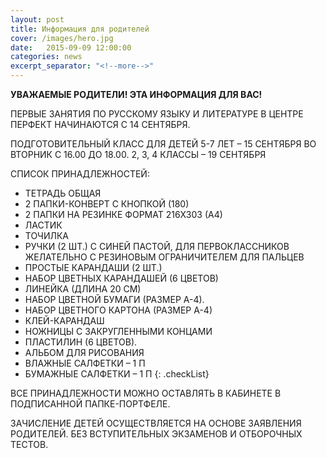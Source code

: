 ```yaml
---
layout: post
title: Информация для родителей
cover: /images/hero.jpg
date:   2015-09-09 12:00:00
categories: news
excerpt_separator: "<!--more-->"
---
```


**УВАЖАЕМЫЕ РОДИТЕЛИ! ЭТА ИНФОРМАЦИЯ ДЛЯ ВАС!**

ПЕРВЫЕ ЗАНЯТИЯ ПО РУССКОМУ ЯЗЫКУ И ЛИТЕРАТУРЕ В ЦЕНТРЕ ПЕРФЕКТ НАЧИНАЮТСЯ С 14 СЕНТЯБРЯ.



ПОДГОТОВИТЕЛЬНЫЙ КЛАСС ДЛЯ ДЕТЕЙ 5-7 ЛЕТ – 15 СЕНТЯБРЯ ВО ВТОРНИК С 16.00 ДО 18.00.
2, 3, 4 КЛАССЫ – 19 СЕНТЯБРЯ

СПИСОК ПРИНАДЛЕЖНОСТЕЙ:


* ТЕТРАДЬ ОБЩАЯ
* 2 ПАПКИ-КОНВЕРТ С КНОПКОЙ (180)
* 2 ПАПКИ НА РЕЗИНКЕ ФОРМАТ 216Х303 (А4)
* ЛАСТИК
* ТОЧИЛКА
* РУЧКИ (2 ШТ.) С СИНЕЙ ПАСТОЙ, ДЛЯ ПЕРВОКЛАССНИКОВ ЖЕЛАТЕЛЬНО С РЕЗИНОВЫМ ОГРАНИЧИТЕЛЕМ ДЛЯ ПАЛЬЦЕВ
* ПРОСТЫЕ КАРАНДАШИ (2 ШТ.)
* НАБОР ЦВЕТНЫХ КАРАНДАШЕЙ (6 ЦВЕТОВ)
* ЛИНЕЙКА (ДЛИНА 20 СМ)
* НАБОР ЦВЕТНОЙ БУМАГИ (РАЗМЕР А-4).
* НАБОР ЦВЕТНОГО КАРТОНА (РАЗМЕР А-4)
* КЛЕЙ-КАРАНДАШ
* НОЖНИЦЫ С ЗАКРУГЛЕННЫМИ КОНЦАМИ
* ПЛАСТИЛИН (6 ЦВЕТОВ).
* АЛЬБОМ ДЛЯ РИСОВАНИЯ
* ВЛАЖНЫЕ САЛФЕТКИ – 1 П
* БУМАЖНЫЕ САЛФЕТКИ – 1 П
{: .checkList}

ВСЕ ПРИНАДЛЕЖНОСТИ МОЖНО ОСТАВЛЯТЬ В КАБИНЕТЕ В ПОДПИСАННОЙ ПАПКЕ-ПОРТФЕЛЕ.

ЗАЧИСЛЕНИЕ ДЕТЕЙ ОСУЩЕСТВЛЯЕТСЯ НА ОСНОВЕ ЗАЯВЛЕНИЯ РОДИТЕЛЕЙ.
БЕЗ ВСТУПИТЕЛЬНЫХ ЭКЗАМЕНОВ И ОТБОРОЧНЫХ ТЕСТОВ.

